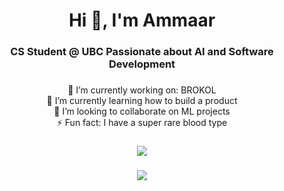 <h1 align="center">Hi 👋, I'm Ammaar</h1>
<h3 align="center">CS Student @ UBC Passionate about AI and Software Development</h3>

### 

<div align="center">

🔭 I’m currently working on: BROKOL<br>🌱 I’m currently learning how to build a product<br>🤝 I’m looking to collaborate on ML projects<br>⚡ Fun fact: I have a super rare blood type

###

![](https://github-readme-stats-ammaarkhan.vercel.app/api?username=ammaarkhan&theme=blueberry&hide_border=false&include_all_commits=false&count_private=false)<br/>

###

![](https://github-readme-streak-stats.herokuapp.com/?user=ammaarkhan&theme=blueberry&hide_border=false)<br/>
</div>

<!-- Proudly created with GPRM ( https://gprm.itsvg.in ) -->
